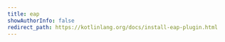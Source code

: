 ```yaml
---
title: eap
showAuthorInfo: false
redirect_path: https://kotlinlang.org/docs/install-eap-plugin.html
---
```

